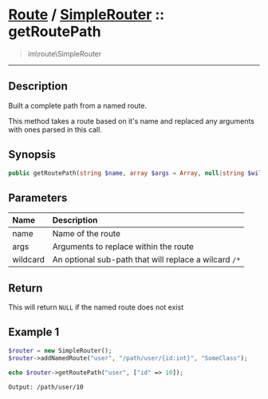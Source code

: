 # [Route](route.md) / [SimpleRouter](route-SimpleRouter.md) :: getRoutePath
 > im\route\SimpleRouter
____

## Description
Built a complete path from a named route.

This method takes a route based on it's name and replaced any
arguments with ones parsed in this call.

## Synopsis
```php
public getRoutePath(string $name, array $args = Array, null|string $wildcard = NULL): null|string
```

## Parameters
| Name | Description |
| :--- | :---------- |
| name | Name of the route |
| args | Arguments to replace within the route |
| wildcard | An optional sub-path that will replace a wilcard `/*` |

## Return
This will return `NULL` if the named route does not exist

## Example 1
```php
$router = new SimpleRouter();
$router->addNamedRoute("user", "/path/user/{id:int}", "SomeClass");

echo $router->getRoutePath("user", ["id" => 10]);
```

```
Output: /path/user/10
```

